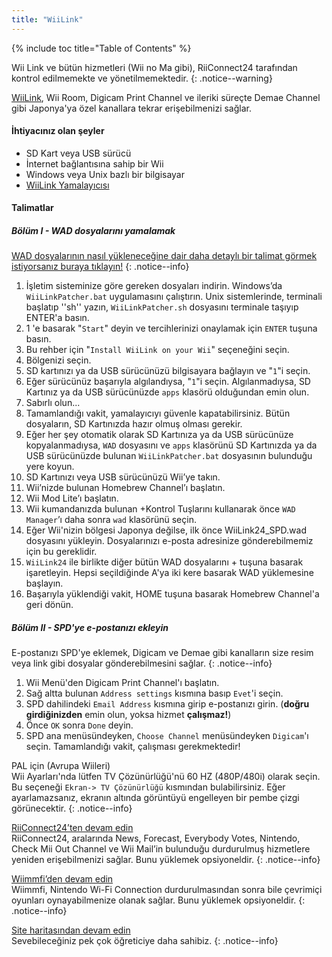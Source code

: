 ```yaml
---
title: "WiiLink"
---
```


{% include toc title="Table of Contents" %}

Wii Link ve bütün hizmetleri (Wii no Ma gibi), RiiConnect24 tarafından kontrol edilmemekte ve yönetilmemektedir.
{: .notice--warning}

[WiiLink](https://wiilink24.com/), Wii Room, Digicam Print Channel ve ileriki süreçte Demae Channel gibi Japonya'ya özel kanallara tekrar erişebilmenizi sağlar.

#### İhtiyacınız olan şeyler

* SD Kart veya USB sürücü
* İnternet bağlantısına sahip bir Wii
* Windows veya Unix bazlı bir bilgisayar
* [WiiLink Yamalayıcısı](https://github.com/WiiLink24/WiiLink24-Patcher/releases)

#### Talimatlar

##### Bölüm I - WAD dosyalarını yamalamak

[WAD dosyalarının nasıl yükleneceğine dair daha detaylı bir talimat görmek istiyorsanız buraya tıklayın!](wiimodlite)
{: .notice--info}

1. İşletim sisteminize göre gereken dosyaları indirin. Windows’da `WiiLinkPatcher.bat` uygulamasını çalıştırın. Unix sistemlerinde, terminali başlatıp ''sh'' yazın, `WiiLinkPatcher.sh` dosyasını terminale taşıyıp ENTER'a basın.
2. 1 'e basarak "`Start`" deyin ve tercihlerinizi onaylamak için `ENTER` tuşuna basın.
3. Bu rehber için "`Install WiiLink on your Wii`" seçeneğini seçin.
4. Bölgenizi seçin.
5. SD kartınızı ya da USB sürücünüzü bilgisayara bağlayın ve "`1`"i seçin.
6. Eğer sürücünüz başarıyla algılandıysa, "`1`"i seçin. Algılanmadıysa, SD Kartınız ya da USB sürücünüzde `apps` klasörü olduğundan emin olun.
7. Sabırlı olun...
8. Tamamlandığı vakit, yamalayıcıyı güvenle kapatabilirsiniz. Bütün dosyaların, SD Kartınızda hazır olmuş olması gerekir.
9. Eğer her şey otomatik olarak SD Kartınıza ya da USB sürücünüze kopyalanmadıysa, `WAD` dosyasını ve `apps` klasörünü SD Kartınızda ya da USB sürücünüzde bulunan `WiiLinkPatcher.bat` dosyasının bulunduğu yere koyun.
10. SD Kartınızı veya USB sürücünüzü Wii’ye takın.
11. Wii’nizde bulunan Homebrew Channel’ı başlatın.
12. Wii Mod Lite’ı başlatın.
13. Wii kumandanızda bulunan +Kontrol Tuşlarını kullanarak önce `WAD Manager`’ı daha sonra `wad` klasörünü seçin.
14. Eğer Wii'nizin bölgesi Japonya değilse, ilk önce WiiLink24_SPD.wad dosyasını yükleyin. Dosyalarınızı e-posta adresinize gönderebilmemiz için bu gereklidir.
15. `WiiLink24` ile birlikte diğer bütün WAD dosyalarını + tuşuna basarak işaretleyin. Hepsi seçildiğinde A'ya iki kere basarak WAD yüklemesine başlayın.
16. Başarıyla yüklendiği vakit, HOME tuşuna basarak Homebrew Channel'a geri dönün.

##### Bölüm II - SPD'ye e-postanızı ekleyin

E-postanızı SPD'ye eklemek, Digicam ve Demae gibi kanalların size resim veya link gibi dosyalar gönderebilmesini sağlar.
{: .notice--info}

1. Wii Menü'den Digicam Print Channel'ı başlatın.
2. Sağ altta bulunan `Address settings` kısmına basıp `Evet`'i seçin.
3. SPD dahilindeki `Email Address` kısmına girip e-postanızı girin. (**doğru girdiğinizden** emin olun, yoksa hizmet **çalışmaz!**)
4. Önce `OK` sonra `Done` deyin.
5. SPD ana menüsündeyken, `Choose Channel` menüsündeyken `Digicam`'ı seçin. Tamamlandığı vakit, çalışması gerekmektedir!

PAL için (Avrupa Wiileri)<br> Wii Ayarları'nda lütfen TV Çözünürlüğü'nü 60 HZ (480P/480i) olarak seçin. Bu seçeneği `Ekran-> TV Çözünürlüğü` kısmından bulabilirsiniz. Eğer ayarlamazsanız, ekranın altında görüntüyü engelleyen bir pembe çizgi görünecektir.
{: .notice--info}

[RiiConnect24’ten devam edin](riiconnect24)<br> RiiConnect24, aralarında News, Forecast, Everybody Votes, Nintendo, Check Mii Out Channel ve Wii Mail’in bulunduğu durdurulmuş hizmetlere yeniden erişebilmenizi sağlar. Bunu yüklemek opsiyoneldir.
{: .notice--info}

[Wiimmfi’den devam edin](wiimmfi)<br> Wiimmfi, Nintendo Wi-Fi Connection durdurulmasından sonra bile çevrimiçi oyunları oynayabilmenize olanak sağlar. Bunu yüklemek opsiyoneldir.
{: .notice--info}

[Site haritasından devam edin](site-navigation)<br> Sevebileceğiniz pek çok öğreticiye daha sahibiz.
{: .notice--info}
